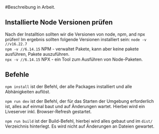 #Beschreibung in Arbeit.

## Installierte Node Versionen prüfen
Nach der Installtion sollten wir die Versionen von node, npm, and npx prüfen! Im ergebnis sollten folgende Versionen installiert sein:
`node -v //v16.22.7`\
`npm -v //6.14.15` NPM - verwaltet Pakete, kann aber keine pakete ausführen, Pakete auszuführen. \
`npx -v //6.14.15` NPX - ein Tool zum Ausführen von Node-Paketen.

## Befehle
`npm install` ist der Befehl, der alle Packages installiert und alle Abhänigkeiten auflöst.

`npm run dev` ist der Befehl, der für das Starten der Umgebung erforderlich ist, alles auf einmal baut und auf Änderungen wartet. Hierbei wird ein Liveserver inkl. Browser-Refresh gestartet.

`npm run build` ist der Build-Befehl, hierbei wird alles gebaut und im `dist/` Verzeichnis hinterlegt. Es wird nicht auf Änderungen an Dateien gewartet.

